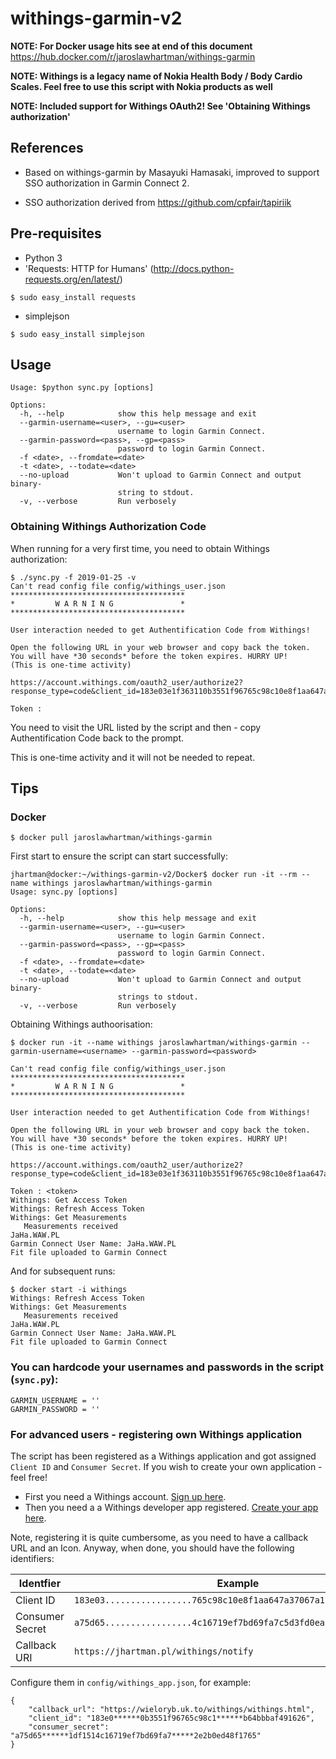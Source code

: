 # withings-garmin-v2

**NOTE: For Docker usage hits see at end of this document** https://hub.docker.com/r/jaroslawhartman/withings-garmin

**NOTE: Withings is a legacy name of Nokia Health Body / Body Cardio Scales. Feel free to use this script with Nokia products as well**

**NOTE: Included support for Withings OAuth2! See 'Obtaining Withings authorization'**


## References

* Based on withings-garmin by Masayuki Hamasaki, improved to support SSO authorization in Garmin Connect 2.

* SSO authorization derived from https://github.com/cpfair/tapiriik

## Pre-requisites

* Python 3
* 'Requests: HTTP for Humans' (http://docs.python-requests.org/en/latest/)

```
$ sudo easy_install requests

```

* simplejson

```
$ sudo easy_install simplejson
```

## Usage

```
Usage: $python sync.py [options]

Options:
  -h, --help            show this help message and exit
  --garmin-username=<user>, --gu=<user>
                        username to login Garmin Connect.
  --garmin-password=<pass>, --gp=<pass>
                        password to login Garmin Connect.
  -f <date>, --fromdate=<date>
  -t <date>, --todate=<date>
  --no-upload           Won't upload to Garmin Connect and output binary-
                        string to stdout.
  -v, --verbose         Run verbosely

```

### Obtaining Withings Authorization Code

  
When running for a very first time, you need to obtain Withings authorization:

```
$ ./sync.py -f 2019-01-25 -v
Can't read config file config/withings_user.json
***************************************
*         W A R N I N G               *
***************************************

User interaction needed to get Authentification Code from Withings!

Open the following URL in your web browser and copy back the token. You will have *30 seconds* before the token expires. HURRY UP!
(This is one-time activity)

https://account.withings.com/oauth2_user/authorize2?response_type=code&client_id=183e03e1f363110b3551f96765c98c10e8f1aa647a37067a1cb64bbbaf491626&state=OK&scope=user.metrics&redirect_uri=https://wieloryb.uk.to/withings/withings.html&

Token :
```

You need to visit the URL listed by the script and then - copy Authentification Code back to the prompt.

This is one-time activity and it will not be needed to repeat.


## Tips

### Docker

```
$ docker pull jaroslawhartman/withings-garmin
```

First start to ensure the script can start successfully:

```
jhartman@docker:~/withings-garmin-v2/Docker$ docker run -it --rm --name withings jaroslawhartman/withings-garmin
Usage: sync.py [options]

Options:
  -h, --help            show this help message and exit
  --garmin-username=<user>, --gu=<user>
                        username to login Garmin Connect.
  --garmin-password=<pass>, --gp=<pass>
                        password to login Garmin Connect.
  -f <date>, --fromdate=<date>
  -t <date>, --todate=<date>
  --no-upload           Won't upload to Garmin Connect and output binary-
                        strings to stdout.
  -v, --verbose         Run verbosely
```

Obtaining Withings authoorisation:

```
$ docker run -it --name withings jaroslawhartman/withings-garmin --garmin-username=<username> --garmin-password=<password>

Can't read config file config/withings_user.json
***************************************
*         W A R N I N G               *
***************************************

User interaction needed to get Authentification Code from Withings!

Open the following URL in your web browser and copy back the token. You will have *30 seconds* before the token expires. HURRY UP!
(This is one-time activity)

https://account.withings.com/oauth2_user/authorize2?response_type=code&client_id=183e03e1f363110b3551f96765c98c10e8f1aa647a37067a1cb64bbbaf491626&state=OK&scope=user.metrics&redirect_uri=https://wieloryb.uk.to/withings/withings.html&

Token : <token>
Withings: Get Access Token
Withings: Refresh Access Token
Withings: Get Measurements
   Measurements received
JaHa.WAW.PL
Garmin Connect User Name: JaHa.WAW.PL
Fit file uploaded to Garmin Connect
```

And for subsequent runs:

```
$ docker start -i withings
Withings: Refresh Access Token
Withings: Get Measurements
   Measurements received
JaHa.WAW.PL
Garmin Connect User Name: JaHa.WAW.PL
Fit file uploaded to Garmin Connect
```


### You can hardcode your usernames and passwords in the script (`sync.py`):

```
GARMIN_USERNAME = ''
GARMIN_PASSWORD = ''
```

### For advanced users - registering own Withings application

The script has been registered as a Withings application and got assigned `Client ID` and `Consumer Secret`. If you wish to create your own application - feel free! 


* First you need a Withings account. [Sign up here](https://account.withings.com/connectionuser/account_create).
* Then you need a a Withings developer app registered. [Create your app here](https://account.withings.com/partner/add_oauth2).

Note, registering it is quite cumbersome, as you need to have a callback URL and an Icon. Anyway, when done, you should have the following identifiers:

| Identfier       |  Example                                                           |
|-----------------|--------------------------------------------------------------------|
| Client ID       | `183e03.................765c98c10e8f1aa647a37067a1......baf491626` |
| Consumer Secret | `a75d65.................4c16719ef7bd69fa7c5d3fd0ea......ed48f1765` |
| Callback URI    | `https://jhartman.pl/withings/notify`                              |

Configure them in `config/withings_app.json`, for example:

```
{
    "callback_url": "https://wieloryb.uk.to/withings/withings.html",
    "client_id": "183e0******0b3551f96765c98c1******b64bbbaf491626",
    "consumer_secret": "a75d65******1df1514c16719ef7bd69fa7*****2e2b0ed48f1765"
}
```
